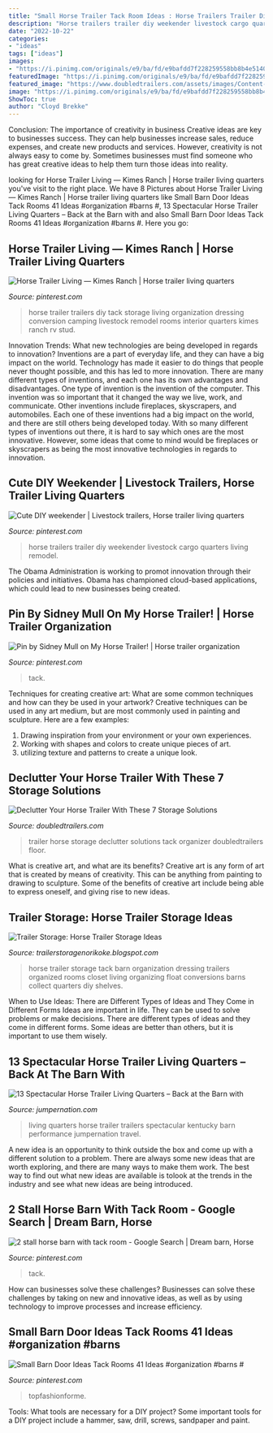 ```yaml
---
title: "Small Horse Trailer Tack Room Ideas : Horse Trailers Trailer Diy Weekender Livestock Cargo Quarters Living Remodel"
description: "Horse trailers trailer diy weekender livestock cargo quarters living remodel"
date: "2022-10-22"
categories:
- "ideas"
tags: ["ideas"]
images:
- "https://i.pinimg.com/originals/e9/ba/fd/e9bafdd7f228259558bb8b4e5140f89b.jpg"
featuredImage: "https://i.pinimg.com/originals/e9/ba/fd/e9bafdd7f228259558bb8b4e5140f89b.jpg"
featured_image: "https://www.doubledtrailers.com/assets/images/Content-Images/265-min.jpg"
image: "https://i.pinimg.com/originals/e9/ba/fd/e9bafdd7f228259558bb8b4e5140f89b.jpg"
ShowToc: true
author: "Cloyd Brekke"
---
```



Conclusion: The importance of creativity in business
Creative ideas are key to businesses success. They can help businesses increase sales, reduce expenses, and create new products and services. However, creativity is not always easy to come by. Sometimes businesses must find someone who has great creative ideas to help them turn those ideas into reality.

	

		
looking for Horse Trailer Living — Kimes Ranch | Horse trailer living quarters you've visit to the right place. We have 8 Pictures about Horse Trailer Living — Kimes Ranch | Horse trailer living quarters like Small Barn Door Ideas Tack Rooms 41 Ideas #organization #barns #, 13 Spectacular Horse Trailer Living Quarters – Back at the Barn with and also Small Barn Door Ideas Tack Rooms 41 Ideas #organization #barns #. Here you go:
		
    
## Horse Trailer Living — Kimes Ranch | Horse Trailer Living Quarters

<img loading=lazy src="https://i.pinimg.com/originals/7f/de/51/7fde51f325f3e342a1357ef9636431fb.jpg" onerror="this.onerror=null;this.src='https://tse1.mm.bing.net/th?id=OIP.Ay3Zta0OXOqjt93wtJH0qAHaJ4&amp;pid=15.1';" alt="Horse Trailer Living — Kimes Ranch | Horse trailer living quarters">

_Source: pinterest.com_

>horse trailer trailers diy tack storage living organization dressing conversion camping livestock remodel rooms interior quarters kimes ranch rv stud. 

	

Innovation Trends: What new technologies are being developed in regards to innovation?
Inventions are a part of everyday life, and they can have a big impact on the world. Technology has made it easier to do things that people never thought possible, and this has led to more innovation. There are many different types of inventions, and each one has its own advantages and disadvantages. One type of invention is the invention of the computer. This invention was so important that it changed the way we live, work, and communicate. Other inventions include fireplaces, skyscrapers, and automobiles. Each one of these inventions had a big impact on the world, and there are still others being developed today. With so many different types of inventions out there, it is hard to say which ones are the most innovative. However, some ideas that come to mind would be fireplaces or skyscrapers as being the most innovative technologies in regards to innovation.

    
## Cute DIY Weekender | Livestock Trailers, Horse Trailer Living Quarters

<img loading=lazy src="https://i.pinimg.com/originals/08/69/46/086946233b9207acc675b5abe1081818.jpg" onerror="this.onerror=null;this.src='https://tse1.mm.bing.net/th?id=OIP.BBbyIOWutTdqwa3csT3mNwHaFj&amp;pid=15.1';" alt="Cute DIY weekender | Livestock trailers, Horse trailer living quarters">

_Source: pinterest.com_

>horse trailers trailer diy weekender livestock cargo quarters living remodel. 

	

The Obama Administration is working to promot innovation through their policies and initiatives. Obama has championed cloud-based applications, which could lead to new businesses being created.

    
## Pin By Sidney Mull On My Horse Trailer! | Horse Trailer Organization

<img loading=lazy src="https://i.pinimg.com/originals/27/f6/ce/27f6cecd14802711275fd7d5dcb20b49.jpg" onerror="this.onerror=null;this.src='https://tse1.mm.bing.net/th?id=OIP.ptZPUyAZE2Kc0aVqFEa2agHaJ4&amp;pid=15.1';" alt="Pin by Sidney Mull on My Horse Trailer! | Horse trailer organization">

_Source: pinterest.com_

>tack. 

	

Techniques for creating creative art: What are some common techniques and how can they be used in your artwork?
Creative techniques can be used in any art medium, but are most commonly used in painting and sculpture. Here are a few examples:
1. Drawing inspiration from your environment or your own experiences.
2. Working with shapes and colors to create unique pieces of art.
3. utilizing texture and patterns to create a unique look.

    
## Declutter Your Horse Trailer With These 7 Storage Solutions

<img loading=lazy src="https://www.doubledtrailers.com/assets/images/Content-Images/265-min.jpg" onerror="this.onerror=null;this.src='https://tse3.mm.bing.net/th?id=OIP.JooOTPRMclsUzSuAmhhsaAAAAA&amp;pid=15.1';" alt="Declutter Your Horse Trailer With These 7 Storage Solutions">

_Source: doubledtrailers.com_

>trailer horse storage declutter solutions tack organizer doubledtrailers floor. 

	

What is creative art, and what are its benefits?
Creative art is any form of art that is created by means of creativity. This can be anything from painting to drawing to sculpture. Some of the benefits of creative art include being able to express oneself, and giving rise to new ideas.

    
## Trailer Storage: Horse Trailer Storage Ideas

<img loading=lazy src="http://www.organizedbarn.com/images/tdrk1.jpg" onerror="this.onerror=null;this.src='https://tse3.mm.bing.net/th?id=OIP.Bj97Ue8YSqR-FJ28cdKH4gHaNJ&amp;pid=15.1';" alt="Trailer Storage: Horse Trailer Storage Ideas">

_Source: trailerstoragenorikoke.blogspot.com_

>horse trailer storage tack barn organization dressing trailers organized rooms closet living organizing float conversions barns collect quarters diy shelves. 

	

When to Use Ideas: There are Different Types of Ideas and They Come in Different Forms
Ideas are important in life. They can be used to solve problems or make decisions. There are different types of ideas and they come in different forms. Some ideas are better than others, but it is important to use them wisely.

    
## 13 Spectacular Horse Trailer Living Quarters – Back At The Barn With

<img loading=lazy src="http://jumpernation.com/wp-content/uploads/2016/07/living-quarters.jpg" onerror="this.onerror=null;this.src='https://tse3.mm.bing.net/th?id=OIP.AhOQG3FdrcbLGhYOZk8PKwHaFs&amp;pid=15.1';" alt="13 Spectacular Horse Trailer Living Quarters – Back at the Barn with">

_Source: jumpernation.com_

>living quarters horse trailer trailers spectacular kentucky barn performance jumpernation travel. 

	

A new idea is an opportunity to think outside the box and come up with a different solution to a problem. There are always some new ideas that are worth exploring, and there are many ways to make them work. The best way to find out what new ideas are available is tolook at the trends in the industry and see what new ideas are being introduced.

    
## 2 Stall Horse Barn With Tack Room - Google Search | Dream Barn, Horse

<img loading=lazy src="https://i.pinimg.com/originals/e9/ba/fd/e9bafdd7f228259558bb8b4e5140f89b.jpg" onerror="this.onerror=null;this.src='https://tse1.mm.bing.net/th?id=OIP.ZPHtDeHLjD8Fe2KJcfzuQwHaFj&amp;pid=15.1';" alt="2 stall horse barn with tack room - Google Search | Dream barn, Horse">

_Source: pinterest.com_

>tack. 

	

How can businesses solve these challenges?
Businesses can solve these challenges by taking on new and innovative ideas, as well as by using technology to improve processes and increase efficiency.

    
## Small Barn Door Ideas Tack Rooms 41 Ideas #organization #barns #

<img loading=lazy src="https://i.pinimg.com/736x/49/27/8e/49278eeb7a869be1137d6a422d6c171c.jpg" onerror="this.onerror=null;this.src='https://tse1.mm.bing.net/th?id=OIP.NioqqafqBfm1G9MU3m0RrAAAAA&amp;pid=15.1';" alt="Small Barn Door Ideas Tack Rooms 41 Ideas #organization #barns #">

_Source: pinterest.com_

>topfashionforme. 

	

Tools: What tools are necessary for a DIY project?
Some important tools for a DIY project include a hammer, saw, drill, screws, sandpaper and paint.

